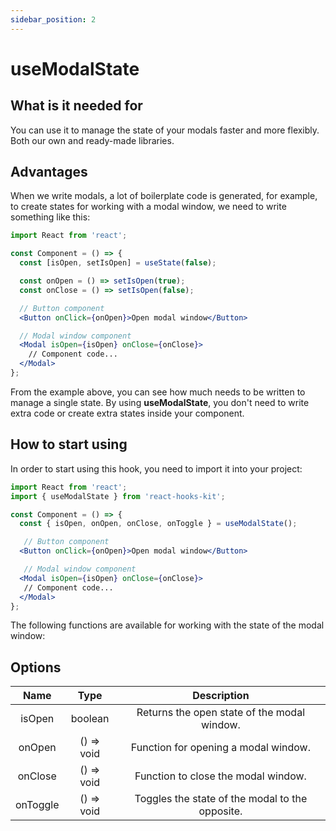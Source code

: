 ```yaml
---
sidebar_position: 2
---
```


# useModalState

## What is it needed for

You can use it to manage the state of your modals faster and more flexibly. Both our own and ready-made libraries.

## Advantages

When we write modals, a lot of boilerplate code is generated, for example, to create states for working with a modal window, we need to write something like this:

```jsx
import React from 'react';

const Component = () => {
  const [isOpen, setIsOpen] = useState(false);

  const onOpen = () => setIsOpen(true);
  const onClose = () => setIsOpen(false);

  // Button component
  <Button onClick={onOpen}>Open modal window</Button>

  // Modal window component
  <Modal isOpen={isOpen} onClose={onClose}>
    // Component code...
  </Modal>
};
```

From the example above, you can see how much needs to be written to manage a single state. By using **useModalState**, you don't need to write extra code or create extra states inside your component.

## How to start using

In order to start using this hook, you need to import it into your project:

```jsx
import React from 'react';
import { useModalState } from 'react-hooks-kit';

const Component = () => {
  const { isOpen, onOpen, onClose, onToggle } = useModalState();

   // Button component
  <Button onClick={onOpen}>Open modal window</Button>

   // Modal window component
  <Modal isOpen={isOpen} onClose={onClose}>
   // Component code...
  </Modal>
};
```

The following functions are available for working with the state of the modal window:

## Options

| Name | Type | Description |
| :---: | :---: | :---: |
| isOpen | boolean | Returns the open state of the modal window. |
| onOpen | () => void | Function for opening a modal window. |
| onClose | () => void | Function to close the modal window. |
| onToggle | () => void | Toggles the state of the modal to the opposite. |
